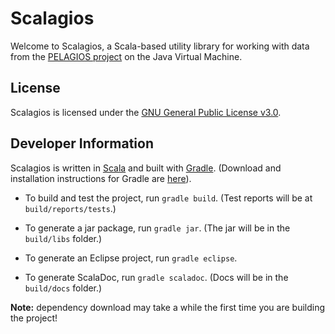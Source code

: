 # Scalagios

Welcome to Scalagios, a Scala-based utility library for working with data from the [PELAGIOS project](http://pelagios-project.blogspot.com) on the Java Virtual Machine.

## License

Scalagios is licensed under the [GNU General Public License v3.0](http://www.gnu.org/licenses/gpl.html).

## Developer Information

Scalagios is written in [Scala](http://www.scala-lang.org) and built with [Gradle](http://www.gradle.org).
(Download and installation instructions for Gradle are [here](http://www.gradle.org/installation.html)). 

* To build and test the project, run `gradle build`. (Test reports will be at `build/reports/tests`.)


* To generate a jar package, run `gradle jar`. (The jar will be in the `build/libs` folder.)

* To generate an Eclipse project, run `gradle eclipse`.

* To generate ScalaDoc, run `gradle scaladoc`.  (Docs will be in the `build/docs` folder.)

__Note:__ dependency download may take a while the first time you are building the project!